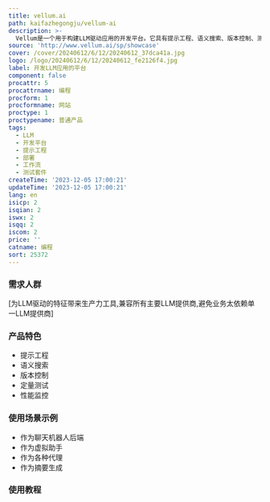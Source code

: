 ```yaml
---
title: vellum.ai
path: kaifazhegongju/vellum-ai
description: >-
  Vellum是一个用于构建LLM驱动应用的开发平台。它具有提示工程、语义搜索、版本控制、测试和监控等工具,可以帮助开发者将LLM的功能引入生产环境。它与所有主要的LLM提供商兼容,开发者可以选择最适合的模型,也可以随时切换,避免业务过于依赖单一的LLM提供商。
source: 'http://www.vellum.ai/sp/showcase'
cover: /cover/20240612/6/12/20240612_37dca41a.jpg
logo: /logo/20240612/6/12/20240612_fe2126f4.jpg
label: 开发LLM应用的平台
component: false
procattr: 5
procattrname: 编程
procform: 1
procformname: 网站
proctype: 1
proctypename: 普通产品
tags:
  - LLM
  - 开发平台
  - 提示工程
  - 部署
  - 工作流
  - 测试套件
createTime: '2023-12-05 17:00:21'
updateTime: '2023-12-05 17:00:21'
lang: en
isicp: 2
isqian: 2
iswx: 2
isqq: 2
iscom: 2
price: ''
catname: 编程
sort: 25372
---
```




### 需求人群
[为LLM驱动的特征带来生产力工具,兼容所有主要LLM提供商,避免业务太依赖单一LLM提供商]

### 产品特色
- 提示工程
- 语义搜索
- 版本控制
- 定量测试
- 性能监控

### 使用场景示例
- 作为聊天机器人后端
- 作为虚拟助手
- 作为各种代理
- 作为摘要生成

### 使用教程


  
